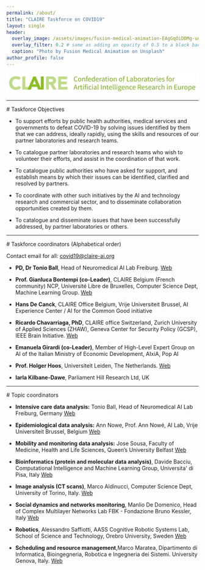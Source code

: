 ```yaml
---
permalink: /about/
title: "CLAIRE Taskforce on COVID19"
layout: single
header:
  overlay_image: /assets/images/fusion-medical-animation-EAgGqOiDDMg-unsplash_flipped.jpg
  overlay_filter: 0.2 # same as adding an opacity of 0.5 to a black background
  caption: "Photo by Fusion Medical Animation on Unsplash"
author_profile: false
---
```

<!--
	  - image_path: /assets/images/markus-spiske-3_SvgDspSTE-unsplash.jpg
    image_caption: "Photo by Markus Spiske on Unsplash"
    alt: "Johns Hopkins - COVID19 Global dashboard"
    excerpt: ""
    url: "https://coronavirus.jhu.edu/map.html"
    btn_label: "Johns Hopkins - COVID19 Global dashboard"
    btn_class: "btn--primary"
-->

<p align="center"><a href="https://claire-ai.org"><img src="/assets/images/banner_claire.jpg" alt="CLAIRE" width ="1000"></a></p>

<hr>
# Taskforce Objectives

* To support efforts by public health authorities, medical services and governments to defeat COVID-19 by solving issues identified by them that we can address, ideally rapidly, using the skills and resources of our partner laboratories and research teams.

* To catalogue partner laboratories and research teams who wish to volunteer their efforts, and assist in the coordination of that work.

* To catalogue public authorities who have asked for support, and establish means by which their issues can be identified, clarified and resolved by partners.

* To coordinate with other such initiatives by the AI and technology research and commercial sector, and to disseminate collaboration opportunities created by them.

* To catalogue and disseminate issues that have been successfully addressed, by partner laboratories or others. 

<hr>
# Taskforce coordinators (Alphabetical order)

Contact email for all: <a href="mailto:covid19@claire-ai.org">covid19@claire-ai.org</a>

* **PD, Dr Tonio Ball**, Head of Neuromedical AI Lab Freiburg. [Web](https://www.tnt.uni-freiburg.de/)

* **Prof. Gianluca Bontempi (co-Leader)**, CLAIRE Belgium (French community) NCP, Université Libre de Bruxelles, Computer Science Dept, Machine Learning Group. [Web](http://mlg.ulb.ac.be)

* **Hans De Canck**, CLAIRE Office Belgium, Vrije Universiteit Brussel, AI Experience Center / AI for the Common Good initiative

* **Ricardo Chavarriaga, PhD**, CLAIRE office Switzerland, Zurich University of Applied Sciences (ZHAW), Geneva Center for Security Policy (GCSP), IEEE Brain Initiative. [Web](http://ricardo.chavarriaga.me)

* **Emanuela Girardi (co-Leader)**, Member of High-Level Expert Group on AI of the Italian Ministry of Economic Development, AIxiA, Pop AI

* **Prof. Holger Hoos**, Universiteit Leiden, The Netherlands. [Web](http://ada.liacs.nl/hh)

* **Iarla Kilbane-Dawe**, Parliament Hill Research Ltd, UK

<hr>
# Topic coordinators

<!--* **T0: Coordination, public relations, raise awareness, contacts**-->
* **Intensive care data analysis:** Tonio Ball, Head of Neuromedical AI Lab Freiburg, Germany 
[Web](https://www.tnt.uni-freiburg.de/)

* **Epidemiological data analysis:** Ann Nowe, Prof. Ann Nowé, AI  Lab, Vrije Universiteit Brussel, Belgium [Web](https://ai.vub.ac.be/team/ann-nowe/)

* **Mobility and monitoring data analysis:** Jose Sousa, Faculty of Medicine, Health and Life Sciences, Queen’s University Belfast [Web](http://www.qub.ac.uk/sites/core-technology-units/AdvancedInformatics/)

* **Bioinformatics (protein and molecular data analysis)**, Davide Bacciu, Computational Intelligence and Machine Learning Group, Universita' di Pisa, Italy [Web](http://www.di.unipi.it/~bacciu)

<!--* **T5: NLP (literature analysis+chatbots)**, TBD

* **T6: E-health**, TBD-->

* **Image analysis (CT scans)**, Marco Aldinucci, Computer Science Dept, University of  Torino, Italy. [Web](http://alpha.di.unito.it/marco-aldinucci/)

* **Social dynamics and networks monitoring**, Manlio De Domenico, Head of Complex Multilayer Networks Lab FBK - Fondazione Bruno Kessler, Italy [Web](https://comunelab.fbk.eu/manlio/index.php)

<!--* **Social network monitoring (fake news)**, TBD

* **Smart manufacturing (3D printing)**, TBD-->

* **Robotics**, Alessandro Saffiotti, AASS Cognitive Robotic Systems Lab, School of Science and Technology, Orebro University, Sweden [Web](https://www.oru.se/english/employee/alessandro_saffiotti)

* **Scheduling and resource management**,Marco Maratea, Dipartimento di Informatica, Bioingegneria, Robotica e Ingegneria dei Sistemi. University Genova, Italy. [Web](http://www.star.dist.unige.it/~marco/)
